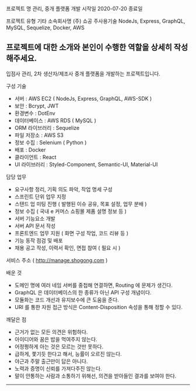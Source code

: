 프로젝트 명
관리, 중개 플랫폼 개발
시작일
2020-07-20
종료일

프로젝트 유형
기타
소속회사명
(주) 쇼공
주사용기술
NodeJs, Express, GraphQL, MySQL, Sequelize, Docker, AWS

프로젝트에 대한 소개와 본인이 수행한 역할을 상세히 작성해주세요.
-----------------------------------------------------------------------------------------------------------------------

입점사 관리, 2차 생산자/제조사 중개 플랫폼을 개발하는 프로젝트입니다.

구성 기술
- 서버 : AWS EC2 ( NodeJs, Express, GraphQL, AWS-SDK )
- 보안 : Bcrypt, JWT
- 환경변수 : DotEnv
- 데이터베이스 : AWS RDS ( MySQL )
- ORM 라이브러리 : Sequelize
- 파일 저장소 : AWS S3
- 정보 수집 : Selenium ( Python )
- 배포 : Docker
- 클라이언트 : React
- UI 라이브러리 : Styled-Component, Semantic-UI, Material-UI

담당 업무
- 요구사항 정리, 기획 의도 파악, 작업 명세 구성
- 스프린트 단위 업무 지정
- 스탠드 업 미팅 진행 ( 발행된 이슈 공유, 목표 설정, 업무 분배 )
- 정보 수집 ( 국내 e 커머스 쇼핑몰 제품 설명 정보 등 )
- 서버 기능요소 개발
- 서버 API 문서 작성
- 프론트엔드 업무 지원 ( 화면 구성 작업, 코드 리뷰 등 )
- 기능 동작 점검 및 배포
- 채용 공고 작성, 이력서 확인, 면접 참여 ( 필요 시 )

서비스 주소 ( http://manage.shogong.com )

배운 것
- 도메인 명에 여러 네임 서버를 중첩해 연결하면, Routing 에 문제가 생긴다.
- GraphQL 은 데이터베이스의 한 종류가 아닌 API 구성 개념이다.
- 모듈화는 코드 개선과 유지보수에 큰 도움을 준다.
- URI 를 통한 자원 접근 방식은 Content-Disposition 속성을 통해 정할 수 있다.

깨달은 점
- 근거가 없는 모든 의견은 위험하다.
- 아이디어와 꿈은 밥을 먹여주지 않는다.
- 어정쩡하게 아는 것은 모르는 것만 못하다.
- 급하게, 쫓기듯 한다고 해서, 능률이 오르진 않는다.
- 야근과 주말 출근만이 답은 아니다.
- 노력과 증명이 신뢰를 가져다주진 않는다.
- 말이 안통하는 사람과 소통하기 위해선, 의견을 받아들인 결과를 보여야 한다.

-----------------------------------------------------------------------------------------------------------------------
